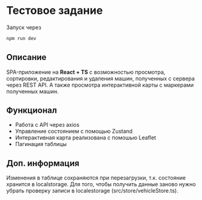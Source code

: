 # Тестовое задание

Запуск через 
```bash
npm run dev
```

## Описание

SPA-приложение на **React + TS** с возможностью просмотра, сортировки, редактирования и удаления машин, полученных с сервера через REST API. А также просмотра интерактивной карты с маркерами полученных машин.

## Функционал

* Работа с API через axios
* Управление состоянием с помощью Zustand
* Интерактивная карта реализована с помошью Leaflet
* Пагинация таблицы

## Доп. информация

Изменения в таблице сохраняются при перезагрузки, т.к. состояние хранится в localstorage. Для того, чтобы получить данные заново нужно убрать проверку записи в localestorage (src/store/vehicleStore.ts).